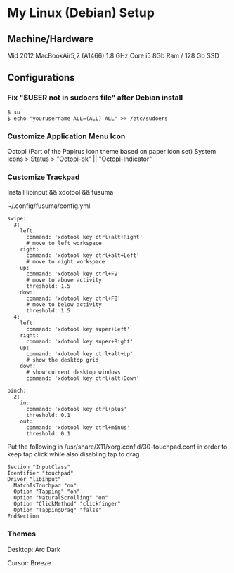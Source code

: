 # My Linux (Debian) Setup
## Machine/Hardware
Mid 2012 MacBookAir5,2 (A1466)
1.8 GHz Core i5
8Gb Ram / 128 Gb SSD

## Configurations
### Fix "$USER not in sudoers file" after Debian install
```
$ su
$ echo "yourusername ALL=(ALL) ALL" >> /etc/sudoers
```

### Customize Application Menu Icon
Octopi (Part of the Papirus icon theme based on paper icon set)
System Icons > Status > "Octopi-ok" || "Octopi-Indicator"

### Customize Trackpad 
Install libinput && xdotool && fusuma

~/.config/fusuma/config.yml
```
swipe:
  3:
    left:
      command: 'xdotool key ctrl+alt+Right'
      # move to left workspace
    right:
      command: 'xdotool key ctrl+alt+Left'
      # move to right workspace
    up:
      command: 'xdotool key ctrl+F9'
      # move to above activity
      threshold: 1.5
    down:
      command: 'xdotool key ctrl+F8'
      # move to below activity
      threshold: 1.5
  4:
    left:
      command: 'xdotool key super+Left'
    right:
      command: 'xdotool key super+Right'
    up:
      command: 'xdotool key ctrl+alt+Up'
      # show the desktop grid
    down:
      # show current desktop windows  
      command: 'xdotool key ctrl+alt+Down'
   
pinch:
  2:
    in:
      command: 'xdotool key ctrl+plus'
      threshold: 0.1
    out:
      command: 'xdotool key ctrl+minus'
      threshold: 0.1
```

Put the following in /usr/share/X11/xorg.conf.d/30-touchpad.conf in order to keep tap click while also disabling tap to drag
```
Section "InputClass"
Identifier "touchpad"
Driver "libinput"
  MatchIsTouchpad "on"
  Option "Tapping" "on"
  Option "NaturalScrolling" "on"
  Option "ClickMethod" "clickfinger"
  Option "TappingDrag" "false"
EndSection
```

### Themes 
Desktop: Arc Dark

Cursor: Breeze
